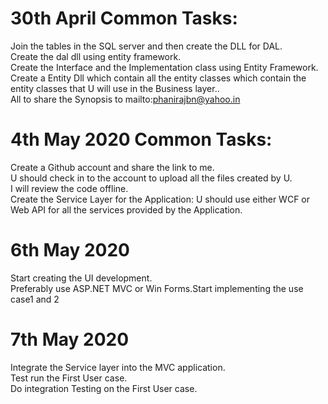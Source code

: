 # 30th April Common Tasks:
Join the tables in the SQL server and then create the DLL for DAL.<br/>
Create the dal dll using entity framework. <br/>
Create the Interface and the Implementation class using Entity Framework.<br/>
Create a Entity Dll which contain all the entity classes which contain the entity classes that U will use in the Business layer..<br/> 
All to share the Synopsis to mailto:phanirajbn@yahoo.in<br/>

# 4th May 2020 Common Tasks:
Create a Github account and share the link to me. <br/>
U should check in to the account to upload all the files created by U.<br/> 
I will review the code offline. <br/>
Create the Service Layer for the Application: U should use either WCF or Web API for all the services provided by the Application. <br/>

# 6th May 2020
Start creating the UI development.<br/>
Preferably use ASP.NET MVC or Win Forms.Start implementing the use case1 and 2<br/>

# 7th May 2020
Integrate the Service layer into the MVC application.<br/>
Test run the First User case. <br/>
Do integration Testing on the First User case. <br/>

